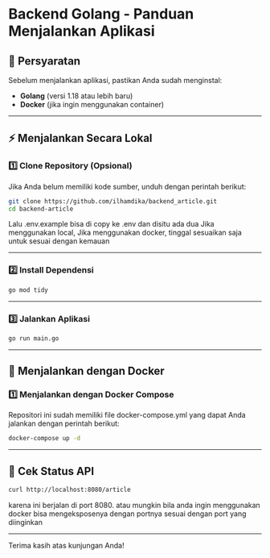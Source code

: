 # Backend Golang - Panduan Menjalankan Aplikasi

## 📌 Persyaratan

Sebelum menjalankan aplikasi, pastikan Anda sudah menginstal:

- **Golang** (versi 1.18 atau lebih baru)
- **Docker** (jika ingin menggunakan container)

---

## ⚡ Menjalankan Secara Lokal

### 1️⃣ **Clone Repository** (Opsional)

Jika Anda belum memiliki kode sumber, unduh dengan perintah berikut:

```sh
git clone https://github.com/ilhamdika/backend_article.git
cd backend-article
```

Lalu .env.example bisa di copy ke .env dan disitu ada dua Jika menggunakan local, Jika menggunakan docker, tinggal sesuaikan saja untuk sesuai dengan kemauan

---

### 2️⃣ **Install Dependensi**

```sh
go mod tidy
```

---

### 3️⃣ **Jalankan Aplikasi**

```sh
go run main.go
```

---

## 🚀 Menjalankan dengan Docker

### 1️⃣ **Menjalankan dengan Docker Compose**

Repositori ini sudah memiliki file docker-compose.yml yang dapat Anda jalankan dengan perintah berikut:

```sh
docker-compose up -d
```

---

## 🚀 Cek Status API

```sh
curl http://localhost:8080/article
```

karena ini berjalan di port 8080. atau mungkin bila anda ingin menggunakan docker bisa mengeksposenya dengan portnya sesuai dengan port yang diinginkan

---

Terima kasih atas kunjungan Anda!
